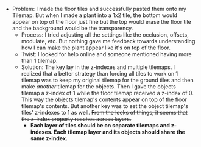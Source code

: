 - Problem: I made the floor tiles and successfully pasted them onto my Tilemap. But when I made a plant into a 1x2 tile, the bottom would appear on top of the floor just fine but the top would erase the floor tile and the background would be the transparency. 
  - Process: I tried adjusting all the settings like the occlusion, offsets, modulate, etc. But nothing gave me feedback towards understanding how I can make the plant appear like it's on top of the floor.
  - Twist: I looked for help online and someone mentioned having more than 1 tilemap.
  - Solution: The key lay in the z-indexes and multiple tilemaps. I realized that a better strategy than forcing all tiles to work on 1 tilemap was to keep my original tilemap for the ground tiles and then make _another_ tilemap for the objects. Then I gave the objects tilemap a z-index of 1 while the floor tilemap received a z-index of 0. This way the objects tilemap's contents appear on top of the floor tilemap's contents. But another key was to set the object tilemap's tiles' z-indexes to 1 as well. ~~From the looks of things, it seems that the z-index property reaches across layers.~~
    - **Each layer of tiles should be on separate tilemaps and z-indexes. Each tilemap layer and its objects should share the same z-index.**
